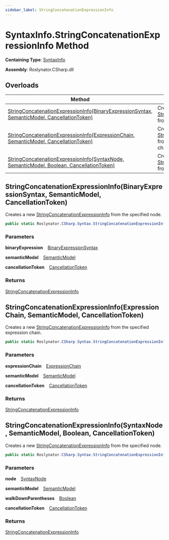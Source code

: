 ```yaml
---
sidebar_label: StringConcatenationExpressionInfo
---
```


# SyntaxInfo\.StringConcatenationExpressionInfo Method

**Containing Type**: [SyntaxInfo](../index.md)

**Assembly**: Roslynator\.CSharp\.dll

## Overloads

| Method | Summary |
| ------ | ------- |
| [StringConcatenationExpressionInfo(BinaryExpressionSyntax, SemanticModel, CancellationToken)](#1743355382) | Creates a new [StringConcatenationExpressionInfo](../../Syntax/StringConcatenationExpressionInfo/index.md) from the specified node\. |
| [StringConcatenationExpressionInfo(ExpressionChain, SemanticModel, CancellationToken)](#560252336) | Creates a new [StringConcatenationExpressionInfo](../../Syntax/StringConcatenationExpressionInfo/index.md) from the specified expression chain\. |
| [StringConcatenationExpressionInfo(SyntaxNode, SemanticModel, Boolean, CancellationToken)](#868850232) | Creates a new [StringConcatenationExpressionInfo](../../Syntax/StringConcatenationExpressionInfo/index.md) from the specified node\. |

<a id="1743355382"></a>

## StringConcatenationExpressionInfo\(BinaryExpressionSyntax, SemanticModel, CancellationToken\) 

  
Creates a new [StringConcatenationExpressionInfo](../../Syntax/StringConcatenationExpressionInfo/index.md) from the specified node\.

```csharp
public static Roslynator.CSharp.Syntax.StringConcatenationExpressionInfo StringConcatenationExpressionInfo(Microsoft.CodeAnalysis.CSharp.Syntax.BinaryExpressionSyntax binaryExpression, Microsoft.CodeAnalysis.SemanticModel semanticModel, System.Threading.CancellationToken cancellationToken = default)
```

### Parameters

**binaryExpression** &ensp; [BinaryExpressionSyntax](https://docs.microsoft.com/en-us/dotnet/api/microsoft.codeanalysis.csharp.syntax.binaryexpressionsyntax)

**semanticModel** &ensp; [SemanticModel](https://docs.microsoft.com/en-us/dotnet/api/microsoft.codeanalysis.semanticmodel)

**cancellationToken** &ensp; [CancellationToken](https://docs.microsoft.com/en-us/dotnet/api/system.threading.cancellationtoken)

### Returns

[StringConcatenationExpressionInfo](../../Syntax/StringConcatenationExpressionInfo/index.md)

<a id="560252336"></a>

## StringConcatenationExpressionInfo\(ExpressionChain, SemanticModel, CancellationToken\) 

  
Creates a new [StringConcatenationExpressionInfo](../../Syntax/StringConcatenationExpressionInfo/index.md) from the specified expression chain\.

```csharp
public static Roslynator.CSharp.Syntax.StringConcatenationExpressionInfo StringConcatenationExpressionInfo(in Roslynator.CSharp.ExpressionChain expressionChain, Microsoft.CodeAnalysis.SemanticModel semanticModel, System.Threading.CancellationToken cancellationToken = default)
```

### Parameters

**expressionChain** &ensp; [ExpressionChain](../../ExpressionChain/index.md)

**semanticModel** &ensp; [SemanticModel](https://docs.microsoft.com/en-us/dotnet/api/microsoft.codeanalysis.semanticmodel)

**cancellationToken** &ensp; [CancellationToken](https://docs.microsoft.com/en-us/dotnet/api/system.threading.cancellationtoken)

### Returns

[StringConcatenationExpressionInfo](../../Syntax/StringConcatenationExpressionInfo/index.md)

<a id="868850232"></a>

## StringConcatenationExpressionInfo\(SyntaxNode, SemanticModel, Boolean, CancellationToken\) 

  
Creates a new [StringConcatenationExpressionInfo](../../Syntax/StringConcatenationExpressionInfo/index.md) from the specified node\.

```csharp
public static Roslynator.CSharp.Syntax.StringConcatenationExpressionInfo StringConcatenationExpressionInfo(Microsoft.CodeAnalysis.SyntaxNode node, Microsoft.CodeAnalysis.SemanticModel semanticModel, bool walkDownParentheses = true, System.Threading.CancellationToken cancellationToken = default)
```

### Parameters

**node** &ensp; [SyntaxNode](https://docs.microsoft.com/en-us/dotnet/api/microsoft.codeanalysis.syntaxnode)

**semanticModel** &ensp; [SemanticModel](https://docs.microsoft.com/en-us/dotnet/api/microsoft.codeanalysis.semanticmodel)

**walkDownParentheses** &ensp; [Boolean](https://docs.microsoft.com/en-us/dotnet/api/system.boolean)

**cancellationToken** &ensp; [CancellationToken](https://docs.microsoft.com/en-us/dotnet/api/system.threading.cancellationtoken)

### Returns

[StringConcatenationExpressionInfo](../../Syntax/StringConcatenationExpressionInfo/index.md)

